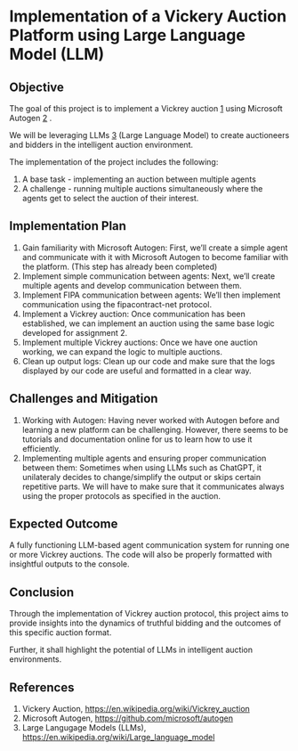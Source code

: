 # Implementation of a Vickery Auction Platform using Large Language Model (LLM)
## Objective
The goal of this project is to implement a Vickrey auction [1](https://en.wikipedia.org/wiki/Vickrey_auction) using Microsoft Autogen [2](https://github.com/microsoft/autogen)
. 

We will be leveraging LLMs [3](https://en.wikipedia.org/wiki/Large_language_model) (Large Language Model) to create auctioneers and bidders in the intelligent auction environment.

The implementation of the project includes the following:
1.  A base task - implementing an auction between multiple agents
2.  A challenge - running multiple auctions simultaneously where the agents get to select the auction of their interest.

## Implementation Plan
1. Gain familiarity with Microsoft Autogen: First, we’ll create a simple agent and communicate with it with
Microsoft Autogen to become familiar with the platform. (This step has already been completed)
2. Implement simple communication between agents: Next, we’ll create multiple agents and develop
communication between them.
3. Implement FIPA communication between agents: We’ll then implement communication using the fipacontract-net protocol.
4. Implement a Vickrey auction: Once communication has been established, we can implement an auction
using the same base logic developed for assignment 2.
5. Implement multiple Vickrey auctions: Once we have one auction working, we can expand the logic to
multiple auctions.
6. Clean up output logs: Clean up our code and make sure that the logs displayed by our code are useful and
formatted in a clear way.

## Challenges and Mitigation
1. Working with Autogen: Having never worked with Autogen before and learning a new platform can be challenging. However, there seems to be tutorials and documentation online for us to learn how to use it efficiently.
2. Implementing multiple agents and ensuring proper communication between them: Sometimes when using LLMs such as ChatGPT, it unilateraly decides to change/simplify the output or skips certain repetitive parts. We will have to make sure that it communicates always using the proper protocols as specified in the auction. 

## Expected Outcome
A fully functioning LLM-based agent communication system for running one or more Vickrey auctions. The code will
also be properly formatted with insightful outputs to the console. 

## Conclusion
Through the implementation of Vickrey auction protocol, this project aims to provide insights into the dynamics of
truthful bidding and the outcomes of this specific auction format. 

Further, it shall highlight the potential of LLMs in intelligent auction environments.

## References
1. Vickery Auction, https://en.wikipedia.org/wiki/Vickrey_auction
2. Microsoft Autogen, https://github.com/microsoft/autogen
3. Large Langugage Models (LLMs), https://en.wikipedia.org/wiki/Large_language_model
